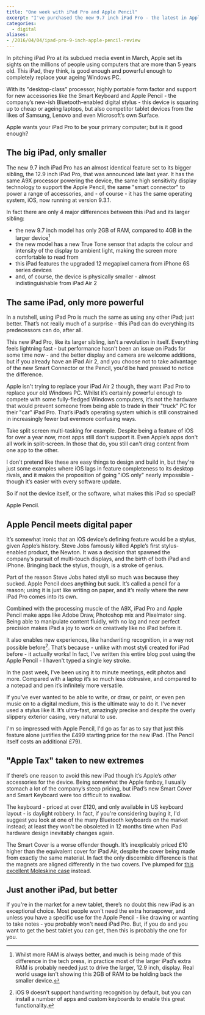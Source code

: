 ```yaml
---
title: "One week with iPad Pro and Apple Pencil"
excerpt: "I've purchased the new 9.7 inch iPad Pro - the latest in Apple’s iPad range - along with the Apple Pencil. Here’s what I make of it."
categories:
  - digital
aliases:
- /2016/04/04/ipad-pro-9-inch-apple-pencil-review
---
```


In pitching iPad Pro at its subdued media event in March, Apple set its sights on the millions of people using computers that are more than 5 years old. This iPad, they think, is good enough and powerful enough to completely replace your ageing Windows PC.

With its "desktop-class" processor, highly portable form factor and support for new accessories like the Smart Keyboard and Apple Pencil - the company’s new-ish Bluetooth-enabled digital stylus - this device is squaring up to cheap or ageing laptops, but also competitor tablet devices from the likes of Samsung, Lenovo and even Microsoft’s own Surface. 

Apple wants your iPad Pro to be your primary computer; but is it good enough?

## The big iPad, only smaller

The new 9.7 inch iPad Pro has an almost identical feature set to its bigger sibling, the 12.9 inch iPad Pro, that was announced late last year. It has the same A9X processor powering the device, the same high sensitivity display technology to support the Apple Pencil, the same "smart connector" to power a range of accessories, and - of course - it has the same operating system, iOS, now running at version 9.3.1.

In fact there are only 4 major differences between this iPad and its larger sibling:

- the new 9.7 inch model has only 2GB of RAM, compared to 4GB in the larger device[^1]
- the new model has a new True Tone sensor that adapts the colour and intensity of the display to ambient light, making the screen more comfortable to read from
- this iPad features the upgraded 12 megapixel camera from iPhone 6S series devices
- and, of course, the device is physically smaller - almost indistinguishable from iPad Air 2

[^1]: Whilst more RAM is always better, and much is being made of this difference in the tech press, in practice most of the larger iPad’s extra RAM is probably needed just to drive the larger, 12.9 inch, display. Real world usage isn't showing this 2GB of RAM to be holding back the smaller device.

## The same iPad, only more powerful

In a nutshell, using iPad Pro is much the same as using any other iPad; just better. That’s not really much of a surprise - this iPad can do everything its predecessors can do, after all. 

This new iPad Pro, like its larger sibling, isn't a revolution in itself. Everything feels lightning fast - but performance hasn't been an issue on iPads for some time now - and the better display and camera are welcome additions, but if you already have an iPad Air 2, and you choose not to take advantage of the new Smart Connector or the Pencil, you'd be hard pressed to notice the difference.

Apple isn't trying to replace your iPad Air 2 though, they want iPad Pro to replace your old Windows PC. Whilst it’s certainly powerful enough to compete with some fully-fledged Windows computers, it’s not the hardware that would prevent someone from being able to trade in their "truck" PC for their "car" iPad Pro. That’s iPad’s operating system which is still constrained in increasingly fewer but evermore confusing ways.

Take split screen multi-tasking for example. Despite being a feature of iOS for over a year now, most apps still don't support it. Even Apple’s apps don't all work in split-screen. In those that do, you still can't drag content from one app to the other. 

I don't pretend like these are easy things to design and build in, but they're just some examples where iOS lags in feature completeness to its desktop rivals, and it makes the proposition of going "iOS only" nearly impossible - though it’s easier with every software update.

So if not the device itself, or the software, what makes this iPad so special?

Apple Pencil.

## Apple Pencil meets digital paper

It’s somewhat ironic that an iOS device’s defining feature would be a stylus, given Apple’s history. Steve Jobs famously killed Apple’s first stylus-enabled product, the Newton. It was a decision that spawned the company’s pursuit of multi-touch displays, and the birth of both iPad and iPhone. Bringing back the stylus, though, is a stroke of genius.

Part of the reason Steve Jobs hated styli so much was because they sucked. Apple Pencil does anything but suck. It’s called a pencil for a reason; using it is just like writing on paper, and it’s really where the new iPad Pro comes into its own.

Combined with the processing muscle of the A9X, iPad Pro and Apple Pencil make apps like Adobe Draw, Photoshop mix and Pixelmator sing. Being able to manipulate content fluidly, with no lag and near perfect precision makes iPad a joy to work on creatively like no iPad before it.

It also enables new experiences, like handwriting recognition, in a way not possible before[^2]. That’s because - unlike with most styli created for iPad before - it actually works! In fact, I've written this entire blog post using the Apple Pencil - I haven't typed a single key stroke.

[^2]: iOS 9 doesn't support handwriting recognition by default, but you can install a number of apps and custom keyboards to enable this great functionality.

In the past week, I've been using it to minute meetings, edit photos and more. Compared with a laptop it’s so much less obtrusive, and compared to a notepad and pen it’s infinitely more versatile.

If you've ever wanted to be able to write, or draw, or paint, or even pen music on to a digital medium, this is the ultimate way to do it. I've never used a stylus like it. It’s ultra-fast, amazingly precise and despite the overly slippery exterior casing, very natural to use.

I'm so impressed with Apple Pencil, I'd go as far as to say that  just this feature alone justifies the £499 starting price for the new iPad. (The Pencil itself costs an additional £79).

## "Apple Tax" taken to new extremes

If there’s one reason to avoid this new iPad though it’s Apple’s *other* accessories for the device. Being somewhat the Apple fanboy, I usually stomach a lot of the company’s steep pricing, but iPad’s new Smart Cover and Smart Keyboard were too difficult to swallow.

The keyboard - priced at over £120, and only available in US keyboard layout - is daylight robbery. In fact, if you're considering buying it, I'd suggest you look at one of the many Bluetooth keyboards on the market instead; at least they won't be obsoleted in 12 months time when iPad hardware design inevitably changes again.

The Smart Cover is a worse offender though. It’s inexplicably priced £10 higher than the equivalent cover for iPad Air, despite the cover being made from exactly the same material. In fact the only discernible difference is that the magnets are aligned differently in the two covers. I've plumped for [this excellent Moleskine case](https://www.amazon.co.uk/dp/B00W6Q207C/ref=cm_sw_r_cp_awd_hxAaxbPS94W59) instead.

## Just another iPad, but better

If you're in the market for a new tablet, there’s no doubt this new iPad is an exceptional choice. Most people won't need the extra horsepower, and unless you have a specific use for the Apple Pencil - like drawing or wanting to take notes - you probably won't need iPad Pro. But, if you do and you want to get the best tablet you can get, then this is probably the one for you.